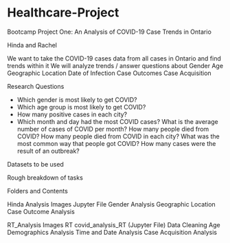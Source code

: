 # Healthcare-Project
Bootcamp Project One: An Analysis of COVID-19 Case Trends in Ontario

Hinda and Rachel

We want to take the COVID-19 cases data from all cases in Ontario and find trends within it
We will analyze trends / answer questions about
  Gender
  Age
  Geographic Location
  Date of Infection
  Case Outcomes
  Case Acquisition


Research Questions
- Which gender is most likely to get COVID?
- Which age group is most likely to get COVID?
- How many positive cases in each city?
- Which month and day had the most COVID cases?
What is the average number of cases of COVID per month?
How many people died from COVID? 
How many people died from COVID in each city?
What was the most common way that people got COVID? 
How many cases were the result of an outbreak?



Datasets to be used

Rough breakdown of tasks


Folders and Contents

Hinda Analysis
Images
Jupyter File
Gender Analysis
Geographic Location
Case Outcome Analysis

RT_Analysis
Images RT
covid_analysis_RT (Jupyter File)
Data Cleaning
Age Demographics Analysis
Time and Date Analysis
Case Acquisition Analysis
